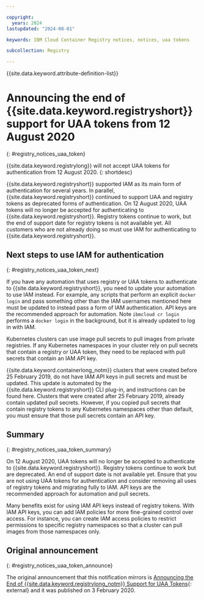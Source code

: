 ```yaml
---

copyright:
  years: 2024
lastupdated: "2024-08-01"

keywords: IBM Cloud Container Registry notices, notices, uaa tokens

subcollection: Registry

---
```


{{site.data.keyword.attribute-definition-list}}

# Announcing the end of {{site.data.keyword.registryshort}} support for UAA tokens from 12 August 2020
{: #registry_notices_uaa_token}

{{site.data.keyword.registrylong}} will not accept UAA tokens for authentication from 12 August 2020.
{: shortdesc}

{{site.data.keyword.registryshort}} supported IAM as its main form of authentication for several years. In parallel, {{site.data.keyword.registryshort}} continued to support UAA and registry tokens as deprecated forms of authentication. On 12 August 2020, UAA tokens will no longer be accepted for authenticating to {{site.data.keyword.registryshort}}. Registry tokens continue to work, but the end of support date for registry tokens is not available yet. All customers who are not already doing so must use IAM for authenticating to {{site.data.keyword.registryshort}}.

## Next steps to use IAM for authentication
{: #registry_notices_uaa_token_next}

If you have any automation that uses registry or UAA tokens to authenticate to {{site.data.keyword.registryshort}}, you need to update your automation to use IAM instead. For example, any scripts that perform an explicit `docker login` and pass something other than the IAM usernames mentioned here must be updated to instead pass a form of IAM authentication. API keys are the recommended approach for automation. Note `ibmcloud cr login` performs a `docker login` in the background, but it is already updated to log in with IAM.

Kubernetes clusters can use image pull secrets to pull images from private registries. If any Kubernetes namespaces in your cluster rely on pull secrets that contain a registry or UAA token, they need to be replaced with pull secrets that contain an IAM API key.

{{site.data.keyword.containerlong_notm}} clusters that were created before 25 February 2019, do not have IAM API keys in pull secrets and must be updated. This update is automated by the {{site.data.keyword.registryshort}} CLI plug-in, and instructions can be found here. Clusters that were created after 25 February 2019, already contain updated pull secrets. However, if you copied pull secrets that contain registry tokens to any Kubernetes namespaces other than default, you must ensure that those pull secrets contain an API key.

## Summary
{: #registry_notices_uaa_token_summary}

On 12 August 2020, UAA tokens will no longer be accepted to authenticate to {{site.data.keyword.registryshort}}. Registry tokens continue to work but are deprecated. An end of support date is not available yet. Ensure that you are not using UAA tokens for authentication and consider removing all uses of registry tokens and migrating fully to IAM. API keys are the recommended approach for automation and pull secrets.

Many benefits exist for using IAM API keys instead of registry tokens. With IAM API keys, you can add IAM policies for more fine-grained control over access. For instance, you can create IAM access policies to restrict permissions to specific registry namespaces so that a cluster can pull images from those namespaces only.

## Original announcement
{: #registry_notices_uaa_token_announce}

The original announcement that this notification mirrors is [Announcing the End of {{site.data.keyword.registrylong_notm}} Support for UAA Tokens](https://www.ibm.com/blog/announcement/announcing-end-of-ibm-cloud-container-registry-support-for-uaa-tokens/){: external} and it was published on 3 February 2020.
